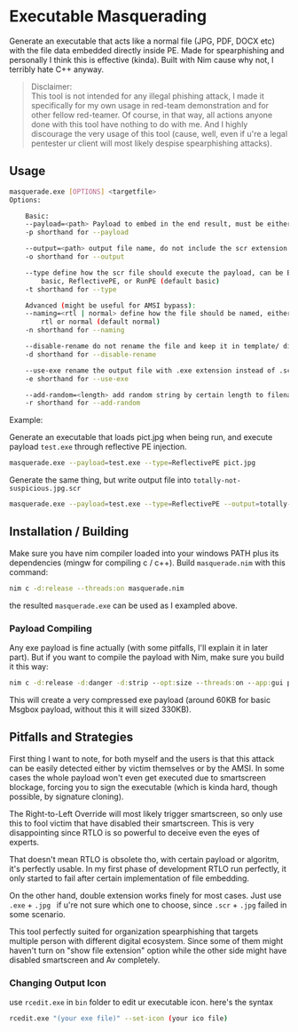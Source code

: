 # Executable Masquerading
Generate an executable that acts like a normal file (JPG, PDF, DOCX etc) with the file data embedded directly inside PE. Made for spearphishing and personally I think this is effective (kinda). Built with Nim cause why not, I terribly hate C++ anyway.

> Disclaimer: <br>
> This tool is not intended for any illegal phishing attack, I made it specifically for my own usage in red-team demonstration and for other fellow red-teamer.
> Of course, in that way, all actions anyone done with this tool have nothing to do with me. And I highly discourage the very usage of this tool (cause, well, even if u're a legal pentester ur client will most likely despise spearphishing attacks).

## Usage
```bash
masquerade.exe [OPTIONS] <targetfile>
Options:

    Basic:
    --payload=<path> Payload to embed in the end result, must be either DLL or a shellcode file.
    -p shorthand for --payload

    --output=<path> output file name, do not include the scr extension.
    -o shorthand for --output

    --type define how the scr file should execute the payload, can be Either:
        basic, ReflectivePE, or RunPE (default basic)
    -t shorthand for --type

    Advanced (might be useful for AMSI bypass):
    --naming=<rtl | normal> define how the file should be named, either using Right to left or normal (double extension, actually).
        rtl or normal (default normal)
    -n shorthand for --naming

    --disable-rename do not rename the file and keep it in template/ directory.
    -d shorthand for --disable-rename

    --use-exe rename the output file with .exe extension instead of .scr
    -e shorthand for --use-exe

    --add-random=<length> add random string by certain length to filename (with purpose of preventing users from realizing the double ext)
    -r shorthand for --add-random

```
Example: <br>

Generate an executable that loads pict.jpg when being run, and execute payload `test.exe` through reflective PE injection.
```sh
masquerade.exe --payload=test.exe --type=ReflectivePE pict.jpg
```
Generate the same thing, but write output file into `totally-not-suspicious.jpg.scr`
```sh
masquerade.exe --payload=test.exe --type=ReflectivePE --output=totally-not-suspicious.jpg pict.jpg
```

## Installation / Building
Make sure you have nim compiler loaded into your windows PATH plus its dependencies (mingw for compiling c / c++).
Build `masquerade.nim` with this command:
```bash
nim c -d:release --threads:on masquerade.nim
```
the resulted `masquerade.exe` can be used as I exampled above.
### Payload Compiling
Any exe payload is fine actually (with some pitfalls, I'll explain it in later part). But if you want to compile the payload with Nim, make sure you build it this way:
```cmd
nim c -d:release -d:danger -d:strip --opt:size --threads:on --app:gui payload.nim
```
This will create a very compressed exe payload (around 60KB for basic Msgbox payload, without this it will sized 330KB).

## Pitfalls and Strategies
First thing I want to note, for both myself and the users is that this attack can be easily detected either by victim themselves or by the AMSI. In some cases the whole payload won't even get executed due to smartscreen blockage, forcing you to sign the executable (which is kinda hard, though possible, by signature cloning).

The Right-to-Left Override will most likely trigger smartscreen, so only use this to fool victim that have disabled their smartscreen. This is very disappointing since RTLO is so powerful to deceive even the eyes of experts. 

That doesn't mean RTLO is obsolete tho, with certain payload or algoritm, it's perfectly usable. In my first phase of development RTLO run perfectly, it only started to fail after certain implementation of file embedding.

On the other hand, double extension works finely for most cases. Just use `.exe` + `.jpg ` if u're not sure which one to choose, since `.scr` + `.jpg` failed in some scenario.

This tool perfectly suited for organization spearphishing that targets multiple person with different digital ecosystem. Since some of them might haven't turn on "show file extension" option while the other side might have disabled smartscreen and Av completely. 

### Changing Output Icon
use `rcedit.exe` in `bin` folder to edit ur executable icon. here's the syntax
```bash
rcedit.exe "(your exe file)" --set-icon (your ico file)
```